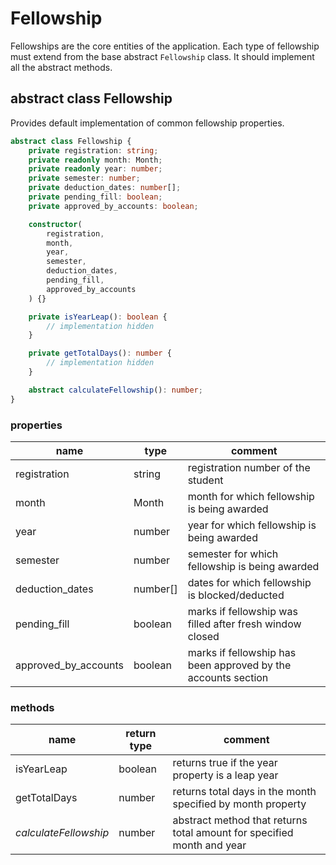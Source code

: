 # Fellowship

Fellowships are the core entities of the application. Each type of fellowship must
extend from the base abstract `Fellowship` class. It should implement all the abstract
methods.

## abstract class Fellowship

Provides default implementation of common fellowship properties.

```ts
abstract class Fellowship {
    private registration: string;
    private readonly month: Month;
    private readonly year: number;
    private semester: number;
    private deduction_dates: number[];
    private pending_fill: boolean;
    private approved_by_accounts: boolean;

    constructor(
        registration,
        month,
        year,
        semester,
        deduction_dates,
        pending_fill,
        approved_by_accounts
    ) {}

    private isYearLeap(): boolean {
        // implementation hidden
    }

    private getTotalDays(): number {
        // implementation hidden
    }

    abstract calculateFellowship(): number;
}
```

### properties

| name                 | type     | comment                                                       |
|----------------------|----------|---------------------------------------------------------------|
| registration         | string   | registration number of the student                            |
| month                | Month    | month for which fellowship is being awarded                   |
| year                 | number   | year for which fellowship is being awarded                    |
| semester             | number   | semester for which fellowship is being awarded                | 
| deduction_dates      | number[] | dates for which fellowship is blocked/deducted                |
| pending_fill         | boolean  | marks if fellowship was filled after fresh window closed      |
| approved_by_accounts | boolean  | marks if fellowship has been approved by the accounts section |

### methods

| name                  | return type | comment                                                                |
|-----------------------|-------------|------------------------------------------------------------------------|
| isYearLeap            | boolean     | returns true if the year property is a leap year                       |
| getTotalDays          | number      | returns total days in the month specified by month property            |
| _calculateFellowship_ | number      | abstract method that returns total amount for specified month and year |

